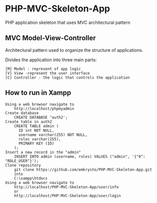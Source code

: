 # PHP-MVC-Skeleton-App
PHP application skeleton that uses MVC architectural pattern

## MVC Model-View-Controller
  Architectural pattern used to organize the structure of applications.

  Divides the application into three main parts:

    [M] Model - represent of app logic
    [V] View -represent the user interface
    [C] Controller - the logic that controls the application

## How to run in Xampp
  
    Using a web browser navigate to 
        http://localhost/phpmyadmin
    Create database 
        CREATE DATABASE "auth2';
    Create table in auth2 
        CREATE TABLE admin (
          ID int NOT NULL,
          username varchar(255) NOT NULL,
          roles varchar(255),
          PRIMARY KEY (ID)
        );
    Insert a new record in the "admin"
        INSERT INTO admin (username, roles) VALUES ("admin", '{"0": "ROLE_USER"}');
    Clone repository 
        git clone https://github.com/emkrysto/PHP-MVC-Skeleton-App.git
        into
        C:\xampp\htdocs
    Using a web browser navigate to
        http://localhost/PHP-MVC-Skeleton-App/user/info
        or
        http://localhost/PHP-MVC-Skeleton-App/user/login
    
